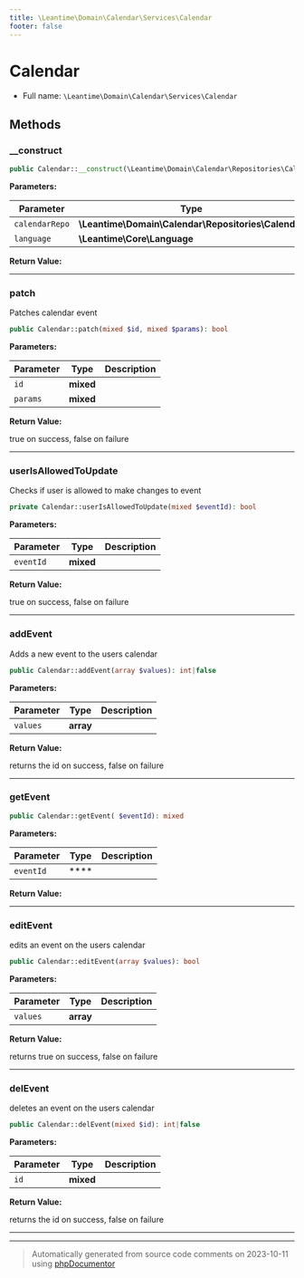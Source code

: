 ```yaml
---
title: \Leantime\Domain\Calendar\Services\Calendar
footer: false
---
```


# Calendar





* Full name: `\Leantime\Domain\Calendar\Services\Calendar`



## Methods

### __construct



```php
public Calendar::__construct(\Leantime\Domain\Calendar\Repositories\Calendar $calendarRepo, \Leantime\Core\Language $language): mixed
```








**Parameters:**

| Parameter | Type | Description |
|-----------|------|-------------|
| `calendarRepo` | **\Leantime\Domain\Calendar\Repositories\Calendar** |  |
| `language` | **\Leantime\Core\Language** |  |


**Return Value:**





---
### patch

Patches calendar event

```php
public Calendar::patch(mixed $id, mixed $params): bool
```








**Parameters:**

| Parameter | Type | Description |
|-----------|------|-------------|
| `id` | **mixed** |  |
| `params` | **mixed** |  |


**Return Value:**

true on success, false on failure



---
### userIsAllowedToUpdate

Checks if user is allowed to make changes to event

```php
private Calendar::userIsAllowedToUpdate(mixed $eventId): bool
```








**Parameters:**

| Parameter | Type | Description |
|-----------|------|-------------|
| `eventId` | **mixed** |  |


**Return Value:**

true on success, false on failure



---
### addEvent

Adds a new event to the users calendar

```php
public Calendar::addEvent(array $values): int|false
```








**Parameters:**

| Parameter | Type | Description |
|-----------|------|-------------|
| `values` | **array** |  |


**Return Value:**

returns the id on success, false on failure



---
### getEvent



```php
public Calendar::getEvent( $eventId): mixed
```








**Parameters:**

| Parameter | Type | Description |
|-----------|------|-------------|
| `eventId` | **** |  |


**Return Value:**





---
### editEvent

edits an event on the users calendar

```php
public Calendar::editEvent(array $values): bool
```








**Parameters:**

| Parameter | Type | Description |
|-----------|------|-------------|
| `values` | **array** |  |


**Return Value:**

returns true on success, false on failure



---
### delEvent

deletes an event on the users calendar

```php
public Calendar::delEvent(mixed $id): int|false
```








**Parameters:**

| Parameter | Type | Description |
|-----------|------|-------------|
| `id` | **mixed** |  |


**Return Value:**

returns the id on success, false on failure



---


---
> Automatically generated from source code comments on 2023-10-11 using [phpDocumentor](http://www.phpdoc.org/)

